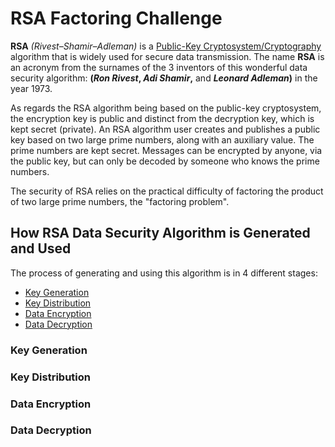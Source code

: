 # RSA Factoring Challenge

**RSA** *(Rivest–Shamir–Adleman)* is a [Public-Key Cryptosystem/Cryptography](https://en.wikipedia.org/wiki/Public-key_cryptography) algorithm that is widely used for secure data transmission. The name **RSA** is an acronym from the surnames of the 3 inventors of this wonderful data security algorithm: **(*Ron Rivest*, *Adi Shamir*,** and ***Leonard Adleman*)** in the year 1973.

As regards the RSA algorithm being based on the public-key cryptosystem, the encryption key is public and distinct from the decryption key, which is kept secret (private). An RSA algorithm user creates and publishes a public key based on two large prime numbers, along with an auxiliary value. The prime numbers are kept secret. Messages can be encrypted by anyone, via the public key, but can only be decoded by someone who knows the prime numbers.

The security of RSA relies on the practical difficulty of factoring the product of two large prime numbers, the "factoring problem".

## How RSA Data Security Algorithm is Generated and Used

The process of generating and using this algorithm is in 4 different stages:

- [Key Generation](#key-gen)
- [Key Distribution](#key-dist)
- [Data Encryption](#enc)
- [Data Decryption](#dec)

<h3 id="key-gen">Key Generation</h3>
<h3 id="key-dist">Key Distribution</h3>
<h3 id="enc">Data Encryption</h3>
<h3 id="dec">Data Decryption</h3>